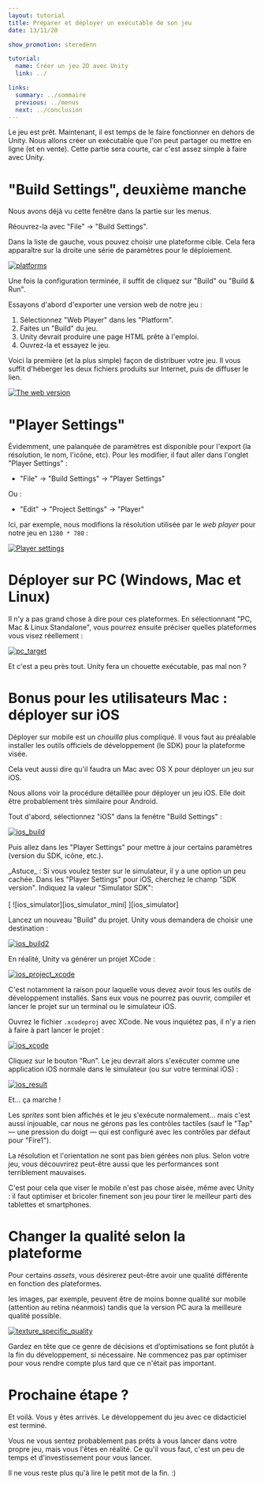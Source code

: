 ```yaml
---
layout: tutorial
title: Préparer et déployer un exécutable de son jeu
date: 13/11/20

show_promotion: steredenn

tutorial:
  name: Créer un jeu 2D avec Unity
  link: ../

links:
  summary: ../sommaire
  previous: ../menus
  next: ../conclusion
---
```


Le jeu est prêt. Maintenant, il est temps de le faire fonctionner en dehors de Unity. Nous allons créer un exécutable que l'on peut partager ou mettre en ligne (et en vente). Cette partie sera courte, car c'est assez simple à faire avec Unity.

# "Build Settings", deuxième manche

Nous avons déjà vu cette fenêtre dans la partie sur les menus.

Réouvrez-la avec "File" -> "Build Settings".

Dans la liste de gauche, vous pouvez choisir une plateforme cible. Cela fera apparaître sur la droite une série de paramètres pour le déploiement.

[ ![platforms][platforms] ][platforms]

Une fois la configuration terminée, il suffit de cliquez sur "Build" ou "Build & Run".

Essayons d'abord d'exporter une version web de notre jeu :

1. Sélectionnez "Web Player" dans les "Platform".
2. Faites un "Build" du jeu.
3. Unity devrait produire une page HTML prête à l'emploi.
4. Ouvrez-la et essayez le jeu.

Voici la première (et la plus simple) façon de distribuer votre jeu. Il vous suffit d'héberger les deux fichiers produits sur Internet, puis de diffuser le lien.

[ ![The web version][web_result] ][web_result]

# "Player Settings"

Évidemment, une palanquée de paramètres est disponible pour l'export (la résolution, le nom, l'icône, etc). Pour les modifier, il faut aller dans l'onglet "Player Settings" :

* "File" -> "Build Settings" -> "Player Settings"

Ou :

* "Edit" -> "Project Settings" -> "Player"

Ici, par exemple, nous modifions la résolution utilisée par le _web player_ pour notre jeu en `1280 * 780` :

[ ![Player settings][player_settings] ][player_settings]

# Déployer sur PC (Windows, Mac et Linux)

Il n'y a pas grand chose à dire pour ces plateformes. En sélectionnant  "PC, Mac & Linux Standalone", vous pourrez ensuite préciser quelles plateformes vous visez réellement :

[ ![pc_target][pc_target] ][pc_target]

Et c'est a peu près tout. Unity fera un chouette exécutable, pas mal non ?

# Bonus pour les utilisateurs Mac : déployer sur iOS

Déployer sur mobile est un _chouilla_ plus compliqué. Il vous faut au préalable installer les outils officiels de développement (le SDK) pour la plateforme visée.

Cela veut aussi dire qu'il faudra un Mac avec OS X pour déployer un jeu sur iOS.

Nous allons voir la procédure détaillée pour déployer un jeu iOS. Elle doit être probablement très similaire pour Android.

Tout d'abord, sélectionnez "iOS" dans la fenêtre "Build Settings" :

[ ![ios_build][ios_build] ][ios_build]

Puis allez dans les "Player Settings" pour mettre à jour certains paramètres (version du SDK, icône, etc.).

<md-note>
_Astuce_ : Si vous voulez tester sur le simulateur, il y a une option un peu cachée. Dans les "Player Settings" pour iOS, cherchez le champ "SDK version". Indiquez la valeur "Simulator SDK":
<br/><br />
[ ![ios_simulator][ios_simulator_mini] ][ios_simulator]
<br />
</md-note>

Lancez un nouveau "Build" du projet. Unity vous demandera de choisir une destination :

[ ![ios_build2][ios_build2] ][ios_build2]

En réalité, Unity va générer un projet XCode :

[ ![ios_project_xcode][ios_project_xcode] ][ios_project_xcode]

C'est notamment la raison pour laquelle vous devez avoir tous les outils de développement installés. Sans eux vous ne pourrez pas ouvrir, compiler et lancer le projet sur un terminal ou le simulateur iOS.

Ouvrez le fichier `.xcodeproj` avec XCode. Ne vous inquiétez pas, il n'y a rien à faire à part lancer le projet :

[ ![ios_xcode][ios_xcode] ][ios_xcode]

Cliquez sur le bouton "Run". Le jeu devrait alors s'exécuter comme une application iOS normale dans le simulateur (ou sur votre terminal iOS) :

[ ![ios_result][ios_result] ][ios_result]

Et… ça marche !

Les _sprites_ sont bien affichés et le jeu s'exécute normalement... mais c'est aussi injouable, car nous ne gérons pas les contrôles tactiles (sauf le "Tap" — une pression du doigt — qui est configuré avec les contrôles par défaut pour "Fire1").

La résolution et l'orientation ne sont pas bien gérées non plus. Selon votre jeu, vous découvrirez peut-être aussi que les performances sont terriblement mauvaises.

C'est pour cela que viser le mobile n'est pas chose aisée, même avec Unity : il faut optimiser et bricoler finement son jeu pour tirer le meilleur parti des tablettes et smartphones.

# Changer la qualité selon la plateforme

Pour certains _assets_, vous désirerez peut-être avoir une qualité différente en fonction des plateformes.

les images, par exemple, peuvent être de moins bonne qualité sur mobile (attention au retina néanmois) tandis que la version PC aura la meilleure qualité possible.

[ ![texture_specific_quality][texture_specific_quality] ][texture_specific_quality]

Gardez en tête que ce genre de décisions et d’optimisations se font plutôt à la fin du développement, si nécessaire. Ne commencez pas par optimiser pour vous rendre compte plus tard que ce n'était pas important.

# Prochaine étape ?

Et voilà. Vous y êtes arrivés. Le développement du jeu avec ce didacticiel est terminé.

Vous ne vous sentez probablement pas prêts à vous lancer dans votre propre jeu, mais vous l'êtes en réalité. Ce qu'il vous faut, c'est un peu de temps et d'investissement pour vous lancer.

Il ne vous reste plus qu'à lire le petit mot de la fin. :)


[platforms]: ../../2d-game-unity/deployment/-img/platforms.png
[web_result]: ../../2d-game-unity/deployment/-img/web_result.png
[player_settings]: ../../2d-game-unity/deployment/-img/player_settings.png
[pc_target]: ../../2d-game-unity/deployment/-img/pc_target.png
[texture_specific_quality]: ../../2d-game-unity/deployment/-img/texture_specific_quality.png

[ios_build]: ../../2d-game-unity/deployment/-img/ios_build.png
[ios_build2]: ../../2d-game-unity/deployment/-img/ios_build_2.png
[ios_project_xcode]: ../../2d-game-unity/deployment/-img/ios_project_xcode.png
[ios_simulator]: ../../2d-game-unity/deployment/-img/ios_simulator.png
[ios_simulator_mini]: ../../2d-game-unity/deployment/-img/ios_simulator_mini.png
[ios_xcode]: ../../2d-game-unity/deployment/-img/ios_xcode.png
[ios_result]: ../../2d-game-unity/deployment/-img/ios_result.png
